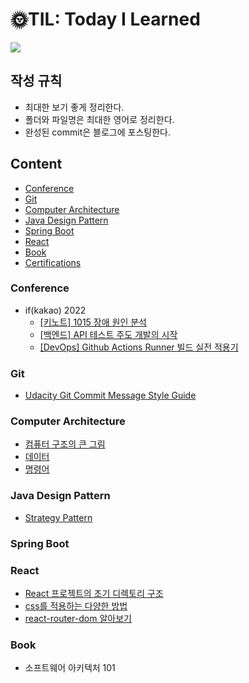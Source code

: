 # 🌞TIL: Today I Learned

<a href="https://sieunp06.github.io/" target="_blank"><img src="https://img.shields.io/badge/🌠 Dev{sieun}-9370DB?style=for-the-badge"></a>
<br>

## 작성 규칙
- 최대한 보기 좋게 정리한다.
- 폴더와 파일명은 최대한 영어로 정리한다.
- 완성된 commit은 블로그에 포스팅한다.

## Content
- [Conference](#conference)
- [Git](#git)
- [Computer Architecture](#computer-architecture)
- [Java Design Pattern](#java-design-pattern)
- [Spring Boot](#spring-boot)
- [React](#react)
- [Book](#book)
- [Certifications](#certifications)

### Conference
- if(kakao) 2022
    - [[키노트] 1015 장애 원인 분석](https://github.com/sieunp06/TIL/blob/main/conferences/if(kakao)dev%202022/%ED%82%A4%EB%85%B8%ED%8A%B8/1015-%EC%9E%A5%EC%95%A0-%EC%9B%90%EC%9D%B8-%EB%B6%84%EC%84%9D.md)
    - [[백엔드] API 테스트 주도 개발의 시작](https://github.com/sieunp06/TIL/blob/main/conferences/if(kakao)dev%202022/%EB%B0%B1%EC%97%94%EB%93%9C/API-%ED%85%8C%EC%8A%A4%ED%8A%B8-%EC%A3%BC%EB%8F%84-%EA%B0%9C%EB%B0%9C%EC%9D%98-%EC%8B%9C%EC%9E%91.md)
    - [[DevOps] Github Actions Runner 빌드 실전 적용기](https://github.com/sieunp06/TIL/blob/main/conferences/if(kakao)dev%202022/DevOps/Github-Actions-Runner-%EB%B9%8C%EB%93%9C-%EC%8B%A4%EC%A0%84-%EC%A0%81%EC%9A%A9%EA%B8%B0.md)

### Git
- [Udacity Git Commit Message Style Guide](https://github.com/sieunp06/TIL/blob/main/Git/Udacity%20Git%20Commit%20Message%20Style%20Guide.md)

### Computer Architecture
- [컴퓨터 구조의 큰 그림](https://github.com/sieunp06/TIL/blob/main/Computer%20Architecture/1-%EC%BB%B4%ED%93%A8%ED%84%B0-%EA%B5%AC%EC%A1%B0%EC%9D%98-%ED%81%B0-%EA%B7%B8%EB%A6%BC.md)
- [데이터]()
- [명령어](https://github.com/sieunp06/TIL/blob/main/Computer%20Architecture/instructions.md)

### Java Design Pattern
- [Strategy Pattern](https://github.com/sieunp06/TIL/blob/main/Java%20Design%20Pattern/strategy-pattern.md)

### Spring Boot

### React
- [React 프로젝트의 초기 디렉토리 구조](https://github.com/sieunp06/TIL/blob/main/React/initial-directory-structure-of-react.md)
- [css를 적용하는 다양한 방법](https://github.com/sieunp06/TIL/blob/main/React/How%20to%20apply%20CSS%20to%20react.md)
- [react-router-dom 알아보기](https://github.com/sieunp06/TIL/blob/main/React/react-router-dom.md)

### Book
- 소프트웨어 아키텍처 101